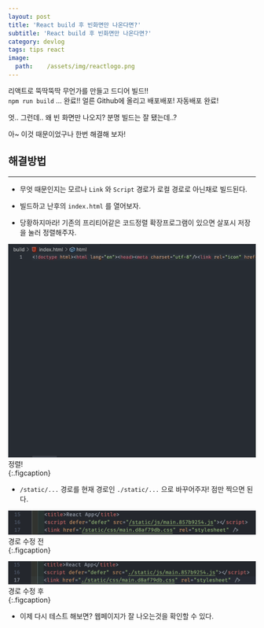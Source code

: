 ```yaml
---
layout: post
title: 'React build 후 빈화면만 나온다면?'
subtitle: 'React build 후 빈화면만 나온다면?'
category: devlog
tags: tips react
image:
  path:    /assets/img/reactlogo.png
---
```


리액트로 뚝딱뚝딱 무언가를 만들고 드디어 빌드!!  
`npm run build` ... 완료!! 얼른 Github에 올리고 배포배포! 자동배포 완료!  

엇.. 그런데.. 왜 빈 화면만 나오지? 분명 빌드는 잘 됐는데..?  

아~ 이것 때문이었구나 한번 해결해 보자!  

<!-- more -->

## 해결방법  
---  

* 무엇 때문인지는 모르나 `Link` 와 `Script` 경로가 로컬 경로로 아닌채로 빌드된다.  

* 빌드하고 난후의 `index.html` 를 열어보자.  

* 당황하지마라! 기존의 프리티어같은 코드정렬 확장프로그램이 있으면 살포시 저장을 눌러 정렬해주자.  

![index](../../../assets/img/tips/../til/2022-03-14/2022-03-14-01.gif)
정렬!  
{:.figcaption}  

* `/static/...` 경로를 현재 경로인 `./static/...` 으로 바꾸어주자! 점만 찍으면 된다.  

![경로수정전](../../../assets/img/tips/../til/2022-03-14/2022-03-14-02.png)
경로 수정 전  
{:.figcaption}  

![경로수정전](../../../assets/img/tips/../til/2022-03-14/2022-03-14-03.png)
경로 수정 후  
{:.figcaption}  

* 이제 다시 테스트 해보면? 웹페이지가 잘 나오는것을 확인할 수 있다.
